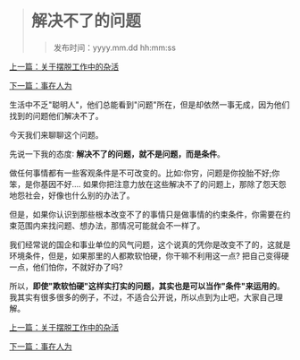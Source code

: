 ># 解决不了的问题
>
>>发布时间：yyyy.mm.dd hh:mm:ss

[上一篇：关于摆脱工作中的杂活](https://t.zsxq.com/7Q72RbI)

[下一篇：事在人为](https://t.zsxq.com/zfYzFMj)

 生活中不乏"聪明人"，他们总能看到"问题"所在，但是却依然一事无成，因为他们找到的问题他们解决不了。 

今天我们来聊聊这个问题。 

先说一下我的态度∶ **解决不了的问题，就不是问题，而是条件**。 

做任何事情都有一些客观条件是不可改变的。比如∶你穷，问题是你投胎不好;你笨，是你基因不好…. 如果你把注意力放在这些解决不了的问题上，那除了怨天怨地怨社会，好像也什么别的办法了。 

但是，如果你认识到那些根本改变不了的事情只是做事情的约束条件，你需要在约束范围内来找问题、想办法，那情况可能就会不一样了。 

我们经常说的国企和事业单位的风气问题，这个说真的凭你是改变不了的，这就是环境条件，但是，如果那里的人都欺软怕硬，你干嘛不利用这一点? 把自己变得硬一点，他们怕你，不就好办了吗? 

所以，**即使"欺软怕硬"这样实打实的问题，其实也是可以当作"条件"来运用的**。 我其实有很多很多的例子，不过，不适合公开说，所以点到为止吧，大家自己理解。

[上一篇：关于摆脱工作中的杂活](https://t.zsxq.com/7Q72RbI)

[下一篇：事在人为](https://t.zsxq.com/zfYzFMj)


















​     











